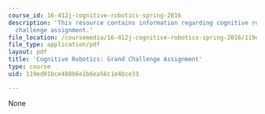 ```yaml
---
course_id: 16-412j-cognitive-robotics-spring-2016
description: 'This resource contains information regarding cognitive robotics: Grand
  challenge assignment.'
file_location: /coursemedia/16-412j-cognitive-robotics-spring-2016/119ed01bce488b6e1b6ea56c1e4bce33_MIT16_412JS16_Assignment15.pdf
file_type: application/pdf
layout: pdf
title: 'Cognitive Robotics: Grand Challenge Assignment'
type: course
uid: 119ed01bce488b6e1b6ea56c1e4bce33

---
```

None